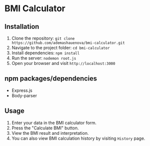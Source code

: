 # BMI Calculator

## Installation

1. Clone the repository: `git clone https://github.com/ademashauenova/bmi-calculator.git`
2. Navigate to the project folder: `cd bmi-calculator`
3. Install dependencies: `npm install`
4. Run the server: `nodemon root.js`
5. Open your browser and visit `http://localhost:3000`

## npm packages/dependencies

- Express.js
- Body-parser

## Usage

1. Enter your data in the BMI calculator form.
2. Press the "Calculate BMI" button.
3. View the BMI result and interpretation.
4. You can also view BMI calculation history by visiting `History` page.
